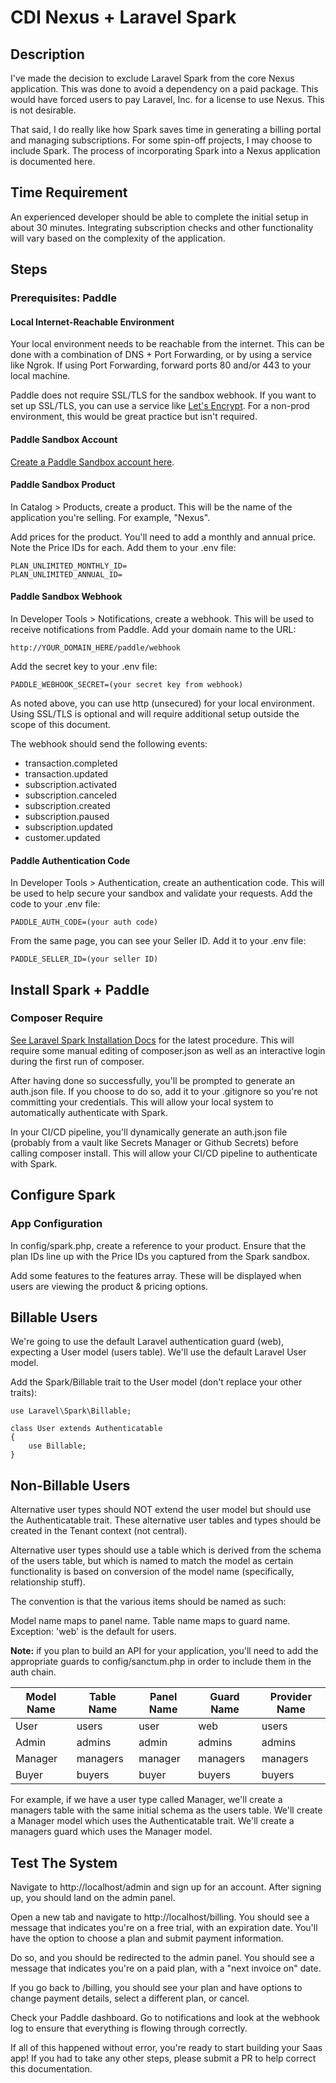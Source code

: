 # CDI Nexus + Laravel Spark

## Description

I've made the decision to exclude Laravel Spark from the core Nexus application. 
This was done to avoid a dependency on a paid package. This would have forced users
to pay Laravel, Inc. for a license to use Nexus. This is not desirable.

That said, I do really like how Spark saves time in generating a billing portal and
managing subscriptions. For some spin-off projects, I may choose to include Spark. 
The process of incorporating Spark into a Nexus application is documented here.

## Time Requirement

An experienced developer should be able to complete the initial setup in about 30 
minutes. Integrating subscription checks and other functionality will vary based 
on the complexity of the application.

## Steps

### Prerequisites: Paddle

#### Local Internet-Reachable Environment

Your local environment needs to be reachable from the internet. This can be done
with a combination of DNS + Port Forwarding, or by using a service like Ngrok.
If using Port Forwarding, forward ports 80 and/or 443 to your local machine.

Paddle does not require SSL/TLS for the sandbox webhook. If you want to set up
SSL/TLS, you can use a service like [Let's Encrypt](https://letsencrypt.org/).
For a non-prod environment, this would be great practice but isn't required.

#### Paddle Sandbox Account

[Create a Paddle Sandbox account here](https://sandbox-vendors.paddle.com). 

#### Paddle Sandbox Product

In Catalog > Products, create a product. This will be the name of the application
you're selling. For example, "Nexus".

Add prices for the product. You'll need to add a monthly and annual price. Note
the Price IDs for each. Add them to your .env file: 

    PLAN_UNLIMITED_MONTHLY_ID=
    PLAN_UNLIMITED_ANNUAL_ID=

#### Paddle Sandbox Webhook

In Developer Tools > Notifications, create a webhook. This will be used to receive
notifications from Paddle. Add your domain name to the URL:

    http://YOUR_DOMAIN_HERE/paddle/webhook

Add the secret key to your .env file:

    PADDLE_WEBHOOK_SECRET=(your secret key from webhook)

As noted above, you can use http (unsecured) for your local environment. Using SSL/TLS
is optional and will require additional setup outside the scope of this document.

The webhook should send the following events: 
  - transaction.completed
  - transaction.updated
  - subscription.activated
  - subscription.canceled
  - subscription.created
  - subscription.paused
  - subscription.updated
  - customer.updated

#### Paddle Authentication Code

In Developer Tools > Authentication, create an authentication code. This will be used
to help secure your sandbox and validate your requests. Add the code to your .env file:

    PADDLE_AUTH_CODE=(your auth code)

From the same page, you can see your Seller ID. Add it to your .env file:

    PADDLE_SELLER_ID=(your seller ID)

## Install Spark + Paddle

### Composer Require

[See Laravel Spark Installation Docs](https://spark.laravel.com/docs/10.0/installation)
for the latest procedure. This will require some manual editing of composer.json as well
as an interactive login during the first run of composer. 

After having done so successfully, you'll be prompted to generate an auth.json file. If
you choose to do so, add it to your .gitignore so you're not committing your credentials.
This will allow your local system to automatically authenticate with Spark.

In your CI/CD pipeline, you'll dynamically generate an auth.json file (probably from
a vault like Secrets Manager or Github Secrets) before calling composer install. This 
will allow your CI/CD pipeline to authenticate with Spark.

## Configure Spark

### App Configuration

In config/spark.php, create a reference to your product. Ensure that the plan IDs
line up with the Price IDs you captured from the Spark sandbox.

Add some features to the features array. These will be displayed when users are
viewing the product & pricing options. 

## Billable Users

We're going to use the default Laravel authentication guard (web), expecting a User
model (users table). We'll use the default Laravel User model.

Add the Spark/Billable trait to the User model (don't replace your other traits):

    use Laravel\Spark\Billable;

    class User extends Authenticatable
    {
        use Billable;
    }

## Non-Billable Users

Alternative user types should NOT extend the user model but should use the Authenticatable 
trait. These alternative user tables and types should be created in the Tenant context 
(not central). 

Alternative user types should use a table which is derived from the schema of the
users table, but which is named to match the model as certain functionality is
based on conversion of the model name (specifically, relationship stuff).

The convention is that the various items should be named as such:

Model name maps to panel name.
Table name maps to guard name. Exception: 'web' is the default for users.

**Note:** if you plan to build an API for your application, you'll need to
add the appropriate guards to config/sanctum.php in order to include
them in the auth chain. 

| Model Name | Table Name | Panel Name | Guard Name | Provider Name |
|------------|------------|------------|------------|---------------|
| User       | users      | user       | web        | users         |
| Admin      | admins     | admin      | admins     | admins        |
| Manager    | managers   | manager    | managers   | managers      |
| Buyer      | buyers     | buyer      | buyers     | buyers        |

For example, if we have a user type called Manager, we'll create a managers table
with the same initial schema as the users table. We'll create a Manager model which
uses the Authenticatable trait. We'll create a managers guard which uses the
Manager model.

## Test The System

Navigate to http://localhost/admin and sign up for an account. After signing up,
you should land on the admin panel.

Open a new tab and navigate to http://localhost/billing. You should see a message
that indicates you're on a free trial, with an expiration date. You'll have the 
option to choose a plan and submit payment information. 

Do so, and you should be redirected to the admin panel. You should see a message
that indicates you're on a paid plan, with a "next invoice on" date. 

If you go back to /billing, you should see your plan and have options to change
payment details, select a different plan, or cancel. 

Check your Paddle dashboard. Go to notifications and look at the webhook log to
ensure that everything is flowing through correctly. 

If all of this happened without error, you're ready to start building your
Saas app! If you had to take any other steps, please submit a PR to help
correct this documentation. 

